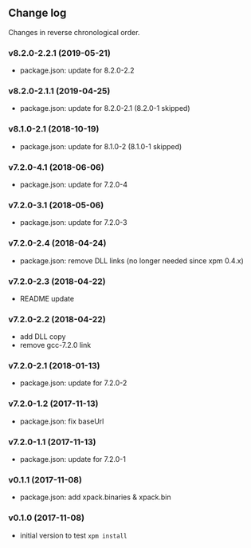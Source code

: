 ## Change log

Changes in reverse chronological order.

### v8.2.0-2.2.1 (2019-05-21)

- package.json: update for 8.2.0-2.2

### v8.2.0-2.1.1 (2019-04-25)

- package.json: update for 8.2.0-2.1 (8.2.0-1 skipped)

### v8.1.0-2.1 (2018-10-19)

- package.json: update for 8.1.0-2 (8.1.0-1 skipped)

### v7.2.0-4.1 (2018-06-06)

- package.json: update for 7.2.0-4

### v7.2.0-3.1 (2018-05-06)

- package.json: update for 7.2.0-3

### v7.2.0-2.4 (2018-04-24)

- package.json: remove DLL links (no longer needed since xpm 0.4.x)

### v7.2.0-2.3 (2018-04-22)

- README update

### v7.2.0-2.2 (2018-04-22)

- add DLL copy
- remove gcc-7.2.0 link

### v7.2.0-2.1 (2018-01-13)

- package.json: update for 7.2.0-2

### v7.2.0-1.2 (2017-11-13)

- package.json: fix baseUrl

### v7.2.0-1.1 (2017-11-13)

- package.json: update for 7.2.0-1

### v0.1.1 (2017-11-08)

- package.json: add xpack.binaries & xpack.bin

### v0.1.0 (2017-11-08)

- initial version to test `xpm install`
